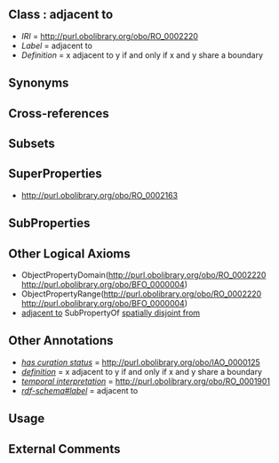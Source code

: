 
## Class : adjacent to

 * *IRI* = http://purl.obolibrary.org/obo/RO_0002220
 * *Label* = adjacent to
 * *Definition* = x adjacent to y if and only if x and y share a boundary

## Synonyms


## Cross-references


## Subsets


## SuperProperties

 * <http://purl.obolibrary.org/obo/RO_0002163>

## SubProperties


## Other Logical Axioms

 * ObjectPropertyDomain(<http://purl.obolibrary.org/obo/RO_0002220> <http://purl.obolibrary.org/obo/BFO_0000004>)
 * ObjectPropertyRange(<http://purl.obolibrary.org/obo/RO_0002220> <http://purl.obolibrary.org/obo/BFO_0000004>)
 * [adjacent to](../../RO/20/RO_0002220.md) SubPropertyOf [spatially disjoint from](../../RO/63/RO_0002163.md)

## Other Annotations

 * *[has curation status](../../IAO/14/IAO_0000114.md)* = http://purl.obolibrary.org/obo/IAO_0000125
 * *[definition](../../IAO/15/IAO_0000115.md)* = x adjacent to y if and only if x and y share a boundary
 * *[temporal interpretation](../../RO/00/RO_0001900.md)* = http://purl.obolibrary.org/obo/RO_0001901
 * *[rdf-schema#label](../../el/rdf-schema#label.md)* = adjacent to

## Usage


## External Comments

